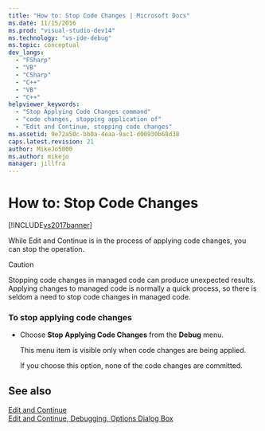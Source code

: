 ```yaml
---
title: "How to: Stop Code Changes | Microsoft Docs"
ms.date: 11/15/2016
ms.prod: "visual-studio-dev14"
ms.technology: "vs-ide-debug"
ms.topic: conceptual
dev_langs: 
  - "FSharp"
  - "VB"
  - "CSharp"
  - "C++"
  - "VB"
  - "C++"
helpviewer_keywords: 
  - "Stop Applying Code Changes command"
  - "code changes, stopping application of"
  - "Edit and Continue, stopping code changes"
ms.assetid: 9e72a50c-bb0a-4eaa-9ac1-d00930b68d38
caps.latest.revision: 21
author: MikeJo5000
ms.author: mikejo
manager: jillfra
---
```

# How to: Stop Code Changes
[!INCLUDE[vs2017banner](../includes/vs2017banner.md)]

While Edit and Continue is in the process of applying code changes, you can stop the operation.  
  
> [!CAUTION]
> Stopping code changes in managed code can produce unexpected results. Applying changes to managed code is normally a quick process, so there is seldom a need to stop code changes in managed code.  
  
### To stop applying code changes  
  
- Choose **Stop Applying Code Changes** from the **Debug** menu.  
  
  This menu item is visible only when code changes are being applied.  
  
  If you choose this option, none of the code changes are committed.  
  
## See also  
 [Edit and Continue](../debugger/edit-and-continue.md)   
 [Edit and Continue, Debugging, Options Dialog Box](https://msdn.microsoft.com/library/009d225f-ef65-463f-a146-e4c518f86103)
